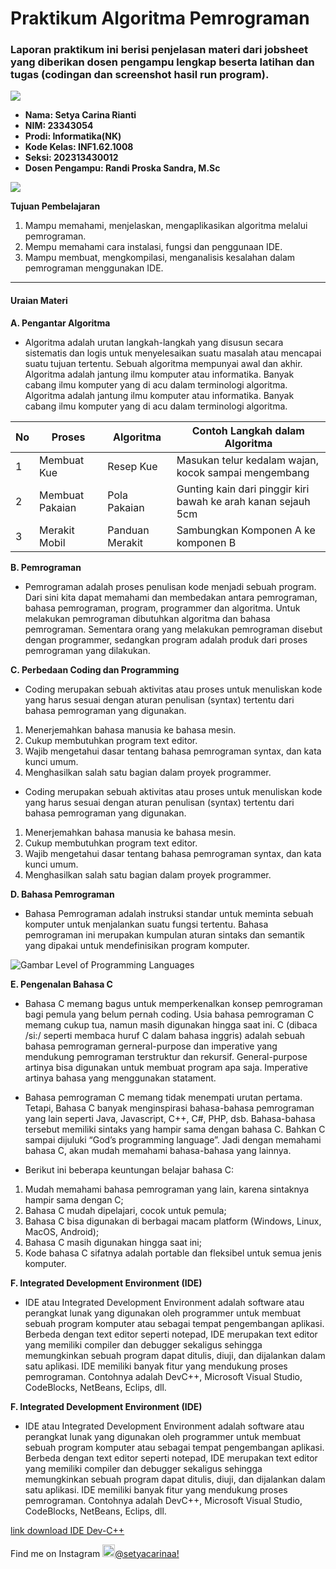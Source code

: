 # Praktikum Algoritma Pemrograman
### Laporan praktikum ini berisi penjelasan materi dari jobsheet yang diberikan dosen pengampu lengkap beserta latihan dan tugas (codingan dan screenshot hasil run program).

<img src="https://user-images.githubusercontent.com/73097560/115834477-dbab4500-a447-11eb-908a-139a6edaec5c.gif">

* __Nama: Setya Carina Rianti__
* __NIM: 23343054__
* __Prodi: Informatika(NK)__
* __Kode Kelas: INF1.62.1008__
* __Seksi: 202313430012__
* __Dosen Pengampu: Randi Proska Sandra, M.Sc__

<img src="https://user-images.githubusercontent.com/73097560/115834477-dbab4500-a447-11eb-908a-139a6edaec5c.gif">

__Tujuan Pembelajaran__

1. Mampu memahami, menjelaskan, mengaplikasikan algoritma melalui pemrograman.
2. Mempu memahami cara instalasi, fungsi dan penggunaan IDE.
3. Mampu membuat, mengkompilasi, menganalisis kesalahan dalam pemrograman menggunakan IDE.

---

#### Uraian Materi

__A. Pengantar Algoritma__
* Algoritma adalah urutan langkah-langkah yang disusun secara sistematis dan logis untuk menyelesaikan suatu masalah atau mencapai suatu tujuan tertentu. Sebuah algoritma mempunyai awal dan akhir. Algoritma adalah jantung ilmu komputer atau informatika. Banyak cabang ilmu komputer yang di acu dalam terminologi algoritma. Algoritma adalah jantung ilmu komputer atau informatika. Banyak cabang ilmu komputer yang di acu dalam terminologi algoritma.


| No  | Proses | Algoritma | Contoh Langkah dalam Algoritma |
| ----- | --- | --- | --- |
| 1 | Membuat Kue | Resep Kue | Masukan telur kedalam wajan, kocok sampai mengembang |
| 2 | Membuat Pakaian | Pola Pakaian | Gunting kain dari pinggir kiri bawah ke arah kanan sejauh 5cm |
| 3 | Merakit Mobil | Panduan Merakit | Sambungkan Komponen A ke komponen B |

__B. Pemrograman__
* Pemrograman adalah proses penulisan kode menjadi sebuah program. Dari sini kita dapat memahami dan membedakan antara pemrograman, bahasa pemrograman, program, programmer dan algoritma. Untuk melakukan pemrograman dibutuhkan algoritma dan bahasa pemrograman. Sementara orang yang melakukan pemrograman disebut dengan programmer, sedangkan program adalah produk dari proses pemrograman yang dilakukan.
    
__C. Perbedaan Coding dan Programming__
* Coding merupakan sebuah aktivitas atau proses untuk menuliskan kode yang harus sesuai dengan aturan penulisan (syntax) tertentu dari bahasa pemrograman yang digunakan.
1. Menerjemahkan bahasa manusia ke bahasa mesin.
2. Cukup membutuhkan program text editor.
3. Wajib mengetahui dasar tentang bahasa pemrograman syntax, dan kata kunci umum.
4. Menghasilkan salah satu bagian dalam proyek programmer.

* Coding merupakan sebuah aktivitas atau proses untuk menuliskan kode yang harus sesuai dengan aturan penulisan (syntax) tertentu dari bahasa pemrograman yang digunakan.
1.  Menerjemahkan bahasa manusia ke bahasa mesin.
2. Cukup membutuhkan program text editor.
3. Wajib mengetahui dasar tentang bahasa pemrograman syntax, dan kata kunci umum.
4.  Menghasilkan salah satu bagian dalam proyek programmer.

__D. Bahasa Pemrograman__
* Bahasa Pemrograman adalah instruksi standar untuk meminta sebuah komputer untuk menjalankan suatu fungsi tertentu. Bahasa pemrograman ini merupakan kumpulan aturan sintaks dan semantik yang dipakai untuk mendefinisikan program komputer.

![Gambar Level of Programming Languages](https://www.meccanismocomplesso.org/wp-content/uploads/2020/10/Digital-calculators-and-programming-levels-02-640x599.jpg)

__E. Pengenalan Bahasa C__
* Bahasa C memang bagus untuk memperkenalkan konsep pemrograman bagi pemula yang belum pernah coding. Usia bahasa pemrograman C memang cukup tua, namun masih digunakan hingga saat ini. C (dibaca /si:/ seperti membaca huruf C dalam bahasa inggris) adalah sebuah bahasa pemrograman gerneral-purpose dan imperative yang mendukung pemrograman terstruktur dan rekursif. General-purpose artinya bisa digunakan untuk membuat program apa saja. Imperative artinya bahasa yang menggunakan statament.

* Bahasa pemrograman C memang tidak menempati urutan pertama. Tetapi, Bahasa C banyak menginspirasi bahasa-bahasa pemrograman yang lain seperti Java, Javascript, C++, C#, PHP, dsb. Bahasa-bahasa tersebut memiliki sintaks yang hampir sama dengan bahasa C. Bahkan C sampai dijuluki “God’s programming language”. Jadi dengan memahami bahasa C, akan mudah memahami bahasa-bahasa yang lainnya.

* Berikut ini beberapa keuntungan belajar bahasa C: 
1. Mudah memahami bahasa pemrograman yang lain, karena sintaknya hampir sama dengan C; 
2. Bahasa C mudah dipelajari, cocok untuk pemula; 
3. Bahasa C bisa digunakan di berbagai macam platform (Windows, Linux, MacOS, Android);
4. Bahasa C masih digunakan hingga saat ini;
5. Kode bahasa C sifatnya adalah portable dan fleksibel untuk semua jenis komputer.

__F. Integrated Development Environment (IDE)__
* IDE atau Integrated Development Environment adalah software atau perangkat lunak yang digunakan oleh programmer untuk membuat sebuah program komputer atau sebagai tempat pengembangan aplikasi. Berbeda dengan text editor seperti notepad, IDE merupakan text editor yang memiliki compiler dan debugger sekaligus sehingga memungkinkan sebuah program dapat ditulis, diuji, dan dijalankan dalam satu aplikasi. IDE memiliki banyak fitur yang mendukung proses pemrograman. Contohnya adalah DevC++, Microsoft Visual Studio, CodeBlocks, NetBeans, Eclips, dll.

__F. Integrated Development Environment (IDE)__
* IDE atau Integrated Development Environment adalah software atau perangkat lunak yang digunakan oleh programmer untuk membuat sebuah program komputer atau sebagai tempat pengembangan aplikasi. Berbeda dengan text editor seperti notepad, IDE merupakan text editor yang memiliki compiler dan debugger sekaligus sehingga memungkinkan sebuah program dapat ditulis, diuji, dan dijalankan dalam satu aplikasi. IDE memiliki banyak fitur yang mendukung proses pemrograman. Contohnya adalah DevC++, Microsoft Visual Studio, CodeBlocks, NetBeans, Eclips, dll.

[link download IDE Dev-C++](https://www.embarcadero.com/free-tools/dev-cpp/free-download)

<p>Find me on Instagram <a href="https://www.instagram.com/setyacarinaa/" target="_blank"><img src="https://upload.wikimedia.org/wikipedia/commons/thumb/e/e7/Instagram_logo_2016.svg/1024px-Instagram_logo_2016.svg.png" width="20"/>@setyacarinaa!</a><br/>
